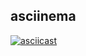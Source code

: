 ## asciinema
[![asciicast](https://asciinema.org/a/kvzDTBOkmErxqdK5dgwTJC05e.svg)](https://asciinema.org/a/kvzDTBOkmErxqdK5dgwTJC05e)